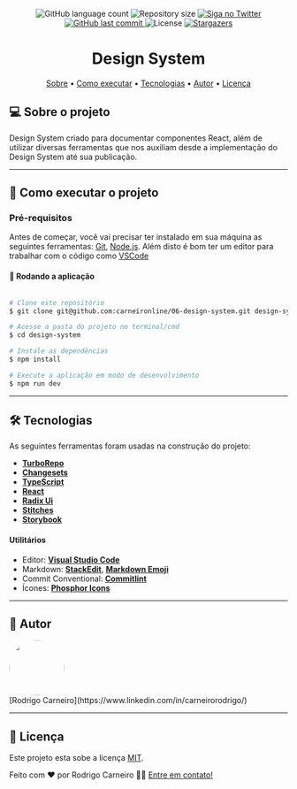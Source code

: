 <p align="center">
  <img alt="GitHub language count" src="https://img.shields.io/github/languages/count/carneironline/06-design-system?color=%2304D361">

  <img alt="Repository size" src="https://img.shields.io/github/repo-size/carneironline/06-design-system">

  <a href="https://www.twitter.com/carneironline/">
    <img alt="Siga no Twitter" src="https://img.shields.io/twitter/url?url=https%3A%2F%2Fgithub.com%2Fcarneironline%2F06-design-system">
  </a>
  
  <a href="https://github.com/carneironline/06-design-system/commits/master">
    <img alt="GitHub last commit" src="https://img.shields.io/github/last-commit/carneironline/06-design-system">
  </a>
    
   <img alt="License" src="https://img.shields.io/badge/license-MIT-brightgreen">
   <a href="https://github.com/carneironline/06-design-system/stargazers">
    <img alt="Stargazers" src="https://img.shields.io/github/stars/carneironline/06-design-system?style=social">
  </a>

</p>
<h1 align="center">
    Design System
</h1>

<p align="center">
 <a href="#-sobre-o-projeto">Sobre</a> •
 <a href="#-como-executar-o-projeto">Como executar</a> • 
 <a href="#-tecnologias">Tecnologias</a> • 
 <a href="#-autor">Autor</a> • 
 <a href="#user-content--licença">Licença</a>
</p>

## 💻 Sobre o projeto

Design System criado para documentar componentes React, além de utilizar diversas ferramentas que nos auxiliam desde a implementação do Design System até sua publicação.

---

## 🚀 Como executar o projeto

### Pré-requisitos

Antes de começar, você vai precisar ter instalado em sua máquina as seguintes ferramentas:
[Git](https://git-scm.com), [Node.js](https://nodejs.org/en/).
Além disto é bom ter um editor para trabalhar com o código como [VSCode](https://code.visualstudio.com/)

#### 🎲 Rodando a aplicação

```bash

# Clone este repositório
$ git clone git@github.com:carneironline/06-design-system.git design-system

# Acesse a pasta do projeto no terminal/cmd
$ cd design-system

# Instale as dependências
$ npm install

# Execute a aplicação em modo de desenvolvimento
$ npm run dev

```

---

## 🛠 Tecnologias

As seguintes ferramentas foram usadas na construção do projeto:

- **[TurboRepo](https://turbo.build/repo/docs)**
- **[Changesets](https://github.com/changesets/changesets)**
- **[TypeScript](https://www.typescriptlang.org/)**
- **[React](https://react.dev/learn/installation)**
- **[Radix Ui](https://www.radix-ui.com/themes/docs/overview/getting-started)**
- **[Stitches](https://stitches.dev/docs/installation)**
- **[Storybook](https://storybook.js.org/docs)**

#### [](https://github.com/carneironline/Ecoleta#utilit%C3%A1rios)**Utilitários**

- Editor: **[Visual Studio Code](https://code.visualstudio.com/)**
- Markdown: **[StackEdit](https://stackedit.io/)**, **[Markdown Emoji](https://gist.github.com/rxaviers/7360908)**
- Commit Conventional: **[Commitlint](https://github.com/conventional-changelog/commitlint)**
- Ícones: **[Phosphor Icons](https://phosphoricons.com/)**

---

## 🦸 Autor

<img style="border-radius: 50%;" src="https://avatars.githubusercontent.com/u/1325520?s=460&v=4" width="100px;" alt=""/>
<br />
 [Rodrigo Carneiro](https://www.linkedin.com/in/carneirorodrigo/)

---

## 📝 Licença

Este projeto esta sobe a licença [MIT](./LICENSE).

Feito com ❤️ por Rodrigo Carneiro 👋🏽 [Entre em contato!](https://www.linkedin.com/in/carneirorodrigo/)
